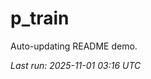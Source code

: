 # p_train

Auto-updating README demo.

<!--START_SECTION:status-->
_Last run: 2025-11-01 03:16 UTC_
<!--END_SECTION:status-->





















































































































































































































































































































































































































































































































































































































































































































































































































































































































































































































































































































































































































































































































































































































































































































































































































